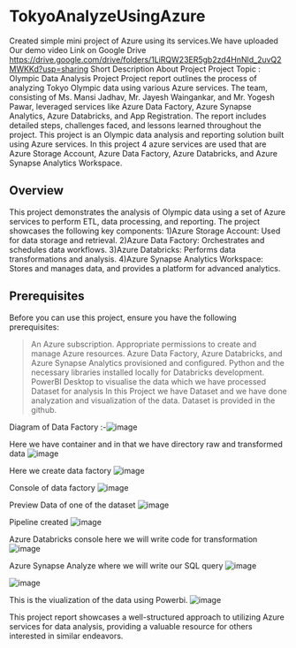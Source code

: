 # TokyoAnalyzeUsingAzure
Created simple mini project of Azure using its services.We have uploaded Our demo video Link on Google Drive https://drive.google.com/drive/folders/1LiRQW23ER5gb2zd4HnNld_2uvQ2MWKKd?usp=sharing 
Short Description About Project
Project Topic :  Olympic Data Analysis Project
Project report outlines the process of analyzing Tokyo Olympic data using various Azure services. The team, consisting of Ms. Mansi Jadhav, Mr. Jayesh Waingankar, and Mr. Yogesh Pawar, leveraged services like Azure Data Factory, Azure Synapse Analytics, Azure Databricks, and App Registration. The report includes detailed steps, challenges faced, and lessons learned throughout the project. This project is an Olympic data analysis and reporting solution built using Azure services. In this project 4 azure services are used that are Azure Storage Account, Azure Data Factory, Azure Databricks, and Azure Synapse Analytics Workspace.

## Overview
This project demonstrates the analysis of Olympic data using a set of Azure services to perform ETL, data processing, and reporting. The project showcases the following key components:
1)Azure Storage Account: Used for data storage and retrieval.
2)Azure Data Factory: Orchestrates and schedules data workflows.
3)Azure Databricks: Performs data transformations and analysis.
4)Azure Synapse Analytics Workspace: Stores and manages data, and provides a platform for advanced analytics.

## Prerequisites
Before you can use this project, ensure you have the following prerequisites:
> An Azure subscription.
> Appropriate permissions to create and manage Azure resources.
> Azure Data Factory, Azure Databricks, and Azure Synapse Analytics provisioned and configured.
> Python and the necessary libraries installed locally for Databricks development.
>PowerBI Desktop to visualise the data which we have processed
>Dataset for analysis
In this Project we have Dataset and we have done analyzation and visualization of the data. Dataset is provided in the github.

Diagram of  Data Factory :-![image](https://github.com/mansi-sj/TokyoAnalyzeUsingAzure/assets/109779645/7e8b3abb-b736-49a0-a66f-259703ecacf8)


 

Here we have container and in that we have directory raw and transformed data
![image](https://github.com/mansi-sj/TokyoAnalyzeUsingAzure/assets/109779645/8c649d9e-76f8-46f9-b806-39d44f7ac811)


 
Here we create data factory 
![image](https://github.com/mansi-sj/TokyoAnalyzeUsingAzure/assets/109779645/104adab8-38b7-4e70-9144-46619ff75f9c)

Console of data factory ![image](https://github.com/mansi-sj/TokyoAnalyzeUsingAzure/assets/109779645/6c4b09ea-d6db-44d2-a6d6-caa07fd24157)


Preview Data of one of the dataset ![image](https://github.com/mansi-sj/TokyoAnalyzeUsingAzure/assets/109779645/947a073e-04b1-4d6b-9c8d-a8bb3227b524)


Pipeline created 
![image](https://github.com/mansi-sj/TokyoAnalyzeUsingAzure/assets/109779645/8fb64a80-90e1-4677-ae28-b8210c361e78)

Azure Databricks console here we will write code for transformation ![image](https://github.com/mansi-sj/TokyoAnalyzeUsingAzure/assets/109779645/71ee1c49-0ac5-4ed3-aa71-b1f820f1204b)



Azure Synapse Analyze where we will write our SQL query
![image](https://github.com/mansi-sj/TokyoAnalyzeUsingAzure/assets/109779645/2fd91941-7355-41f2-ab67-f705bb05a64b)

![image](https://github.com/mansi-sj/TokyoAnalyzeUsingAzure/assets/109779645/ae34526c-3818-4272-9d9f-1f7ff8e73c29)




 

This is the viualization of the data using Powerbi.  ![image](https://github.com/mansi-sj/TokyoAnalyzeUsingAzure/assets/109779645/f9e8b466-11f3-4174-9176-b1cd1bb14151)



This project report showcases a well-structured approach to utilizing Azure services for data analysis, providing a valuable resource for others interested in similar endeavors.






